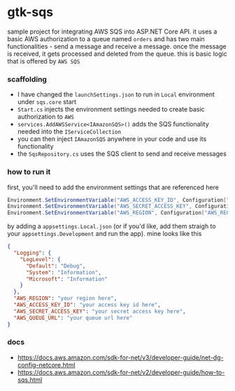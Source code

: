# gtk-sqs
sample project for integrating AWS SQS into ASP.NET Core API. it uses a basic AWS authorization to a queue named `orders` and has two main functionalities - send a message and receive a message. once the message is received, it gets processed and deleted from the queue. this is basic logic that is offered by `AWS SQS`

### scaffolding
- I have changed the `launchSettings.json` to run in `Local` environment under `sqs.core` start
- `Start.cs` injects the environment settings needed to create basic authorization to `AWS`
- `services.AddAWSService<IAmazonSQS>()` adds the SQS functionality needed into the `IServiceCollection`
- you can then inject `IAmazonSQS` anywhere in your code and use its functionality
- the `SqsRepository.cs` uses the SQS client to send and receive messages

### how to run it
first, you'll need to add the environment settings that are referenced here

``` csharp
Environment.SetEnvironmentVariable("AWS_ACCESS_KEY_ID", Configuration["AWS_ACCESS_KEY_ID"]);
Environment.SetEnvironmentVariable("AWS_SECRET_ACCESS_KEY", Configuration["AWS_SECRET_ACCESS_KEY"]);
Environment.SetEnvironmentVariable("AWS_REGION", Configuration["AWS_REGION"]);
```

by adding a `appsettings.Local.json` (or if you'd like, add them straigh to your `appsettings.Development` and run the app). mine looks like this
``` json
{
  "Logging": {
    "LogLevel": {
      "Default": "Debug",
      "System": "Information",
      "Microsoft": "Information"
    }
  },
  "AWS_REGION": "your region here",
  "AWS_ACCESS_KEY_ID": "your access key id here",
  "AWS_SECRET_ACCESS_KEY": "your secret access key here",
  "AWS_QUEUE_URL": "your queue url here"
}
```

### docs
- https://docs.aws.amazon.com/sdk-for-net/v3/developer-guide/net-dg-config-netcore.html
- https://docs.aws.amazon.com/sdk-for-net/v2/developer-guide/how-to-sqs.html
